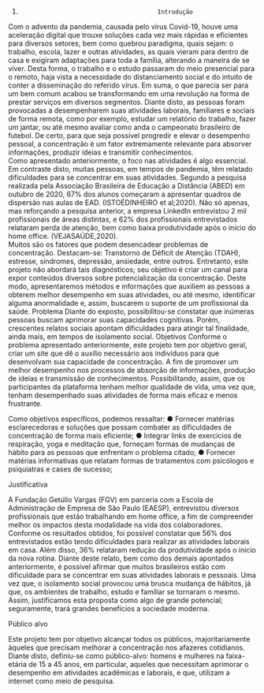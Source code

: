 1.	                                          Introdução 
Com o advento da pandemia, causada pelo vírus Covid-19, houve uma aceleração digital que trouxe soluções cada vez mais rápidas e eficientes para diversos setores, bem como quebrou paradigma, quais sejam: o trabalho, escola, lazer e outras atividades, as quais vieram para dentro de casa e exigiram adaptações para toda a família, alterando a maneira de se viver. Desta forma, o trabalho e o estudo passaram do meio presencial para o remoto, haja vista a necessidade do distanciamento social e do intuito de conter a disseminação do referido vírus. Em suma, o que parecia ser para um bem comum acabou se transformando em uma revolução na forma de prestar serviços em diversos segmentos. 
Diante disto, as pessoas foram provocadas a desempenharem suas atividades laborais, familiares e sociais de forma remota, como por exemplo, estudar um relatório do trabalho, fazer um jantar, ou até mesmo avaliar como anda o campeonato brasileiro de futebol. De certo, para que seja possível progredir e elevar o desempenho pessoal, a concentração é um fator extremamente relevante para absorver informações, produzir ideias e transmitir conhecimentos.  
Como apresentado anteriormente, o foco nas atividades é algo essencial. Em contraste disto, muitas pessoas, em tempos de pandemia, têm relatado dificuldades para se concentrar em suas atividades. Segundo a pesquisa realizada pela Associação Brasileira de Educação a Distância (ABED) em outubro de 2020, 67% dos alunos começaram a apresentar quadros de dispersão nas aulas de EAD. (ISTOÉDINHEIRO et al;2020).  Não só apenas, mas reforçando a pesquisa anterior, a empresa LinkedIn entrevistou 2 mil profissionais de áreas distintas, e 62% dos profissionais entrevistados relataram perda de atenção, bem como baixa produtividade após o início do home office. 
(VEJASAÚDE,2020).  
Muitos são os fatores que podem desencadear problemas de concentração. Destacam-se: Transtorno de Déficit de Atenção (TDAH), estresse, síndromes, depressão, ansiedade, entre outros. Entretanto, este projeto não abordará tais diagnósticos; seu objetivo é criar um canal para expor conteúdos diversos sobre potencialização da concentração. Deste modo, apresentaremos métodos e informações que auxiliem as pessoas a obterem melhor desempenho em suas atividades, ou até mesmo, identificar alguma anormalidade e, assim, buscarem o suporte de um profissional da saúde. 
Problema 
    Diante do exposto, possibilitou-se constatar que inúmeras pessoas buscam aprimorar suas capacidades cognitivas. Porém, crescentes relatos sociais apontam dificuldades para atingir tal finalidade, ainda mais, em tempos de isolamento social. 
Objetivos 
Conforme o problema apresentado anteriormente, este projeto tem 
por objetivo geral, criar um site que dê o auxílio necessário aos indivíduos para que desenvolvam sua capacidade de concentração. A fim de promover um melhor desempenho nos processos de absorção de informações, produção de ideias e transmissão de conhecimentos. Possibilitando, assim, que os participantes da plataforma tenham melhor qualidade de vida, uma vez que, tenham desempenhado suas atividades de forma mais eficaz e menos frustrante.  
 
Como objetivos específicos, podemos ressaltar: 
●	Fornecer matérias esclarecedoras e soluções que possam combater as dificuldades de concentração de forma mais eficiente; 
●	Integrar links de exercícios de respiração, yoga e meditação que, forneçam formas de mudanças de hábito para as pessoas que enfrentam o problema citado; 
●	Fornecer matérias informativas que relatam formas de tratamentos 
com psicólogos e psiquiatras e cases de sucesso; 
 
 
 
Justificativa 
 
A Fundação Getúlio Vargas (FGV) em parceria com a Escola de Administração de Empresa de São Paulo (EAESP), entrevistou diversos profissionais que estão trabalhando em home office, a fim de compreender melhor os impactos desta modalidade na vida dos colaboradores. Conforme os resultados obtidos, foi possível constatar que 56% dos entrevistados estão tendo dificuldades para realizar as atividades laborais em casa. Além disso, 36% relataram redução da produtividade após o início da nova rotina. Diante deste relato, bem como dos demais apontados anteriormente, é possível afirmar que muitos brasileiros estão com dificuldade para se concentrar em suas atividades laborais e pessoais. Uma vez que, o isolamento social provocou uma brusca mudança de hábitos, já que, os ambientes de trabalho, estudo e familiar se tornaram o mesmo. Assim, justificamos esta proposta como algo de grande potencial; seguramente, trará grandes benefícios a sociedade moderna.  
 
Público alvo 
 
Este projeto tem por objetivo alcançar todos os públicos, majoritariamente àqueles que precisam melhorar a concentração nos afazeres cotidianos. Diante disto, definiu-se como público-alvo: homens e mulheres na faixa-etária de 15 a 45 anos, em particular, aqueles que necessitam aprimorar o desempenho em atividades acadêmicas e laborais, e que, utilizam a internet como meio de pesquisa. 
